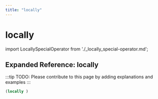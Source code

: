 ```yaml
---
title: "locally"
---
```


# locally

import LocallySpecialOperator from './_locally_special-operator.md';

<LocallySpecialOperator />

## Expanded Reference: locally

:::tip
TODO: Please contribute to this page by adding explanations and examples
:::

```lisp
(locally )
```
